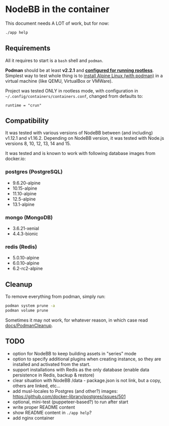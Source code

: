 NodeBB in the container
=======================

This document needs A LOT of work, but for now:

```sh
./app help
```

## Requirements

All it requires to start is a `bash` shell and `podman`.

**Podman** should be at least **v2.2.1** and **[configured for running rootless](https://github.com/containers/podman/blob/master/docs/tutorials/rootless_tutorial.md)**.
Simplest way to test whole thing is to [install Alpine Linux (with podman)](./docs/SetupPodmanOnAlpineHost.markdown) in a virtual machine (like QEMU, VirtualBox or VMWare).

Project was tested ONLY in rootless mode, with configuration in `~/.config/containers/containers.conf`, changed from defaults to:

```
runtime = "crun"
```

## Compatibility

It was tested with various versions of NodeBB between (and including) v1.12.1 and v1.16.2.
Depending on NodeBB version, it was tested with Node.js versions 8, 10, 12, 13, 14 and 15.

It was tested and is known to work with following database images from docker.io:

### postgres (PostgreSQL)

- 9.6.20-alpine
- 10.15-alpine
- 11.10-alpine
- 12.5-alpine
- 13.1-alpine

### mongo (MongoDB)

- 3.6.21-xenial
- 4.4.3-bionic

### redis (Redis)

- 5.0.10-alpine
- 6.0.10-alpine
- 6.2-rc2-alpine

## Cleanup

To remove everything from podman, simply run:

```sh
podman system prune -a
podman volume prune
```

Sometimes it may not work, for whatever reason, in which case read [docs/PodmanCleanup](./docs/PodmanCleanup.markdown).

## TODO

- option for NodeBB to keep building assets in "series" mode
- option to specify additional plugins when creating instance, so they are installed and
  activated from the start.
- support installations with Redis as the only database (enable data persistence in Redis, backup & restore)
- clear situation with NodeBB /data - package.json is not link, but a copy, others are linked, etc...
- add musl-locales to Postgres (and other?) images: https://github.com/docker-library/postgres/issues/501
- optional, mini-test (puppeteer-based?) to run after start
- write proper README content
- show README content in `./app help`?
- add nginx container
